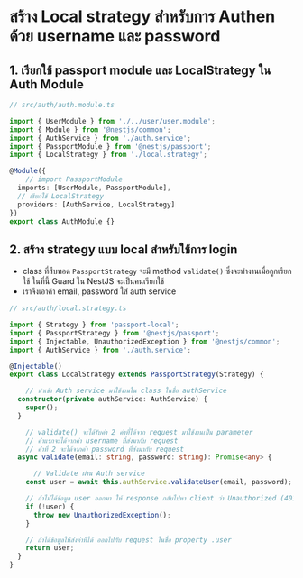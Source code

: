 
# สร้าง Local strategy สำหรับการ Authen ด้วย username และ password


## 1. เรียกใช้ passport module และ LocalStrategy ใน Auth Module 

```ts
// src/auth/auth.module.ts

import { UserModule } from './../user/user.module';
import { Module } from '@nestjs/common';
import { AuthService } from './auth.service';
import { PassportModule } from '@nestjs/passport';
import { LocalStrategy } from './local.strategy';

@Module({
    // import PassportModule
  imports: [UserModule, PassportModule],
  // เรียกใช้ LocalStrategy
  providers: [AuthService, LocalStrategy]
})
export class AuthModule {}

```

## 2. สร้าง strategy แบบ local สำหรับใช้การ login 

- class ที่สืบทอด `PassportStrategy`  จะมี method `validate()` ซึ่งจะทำงานเมื่อถูกเรียกใช้ ในที่นี้ Guard ใน NestJS จะเป็นคนเรียกใช้ 
- เราจึงเอาค่า email, password ใส่ auth service

```ts
// src/auth/local.strategy.ts

import { Strategy } from 'passport-local';
import { PassportStrategy } from '@nestjs/passport';
import { Injectable, UnauthorizedException } from '@nestjs/common';
import { AuthService } from './auth.service';

@Injectable()
export class LocalStrategy extends PassportStrategy(Strategy) {

    // นำเข้า Auth service มาใช้งานใน class ในชื่อ authService
  constructor(private authService: AuthService) {
    super();
  }

    // validate() จะได้รับค่า 2 ค่าที่ได้จาก request มาใช้งานเป็น parameter
    // ค่าแรกจะได้จากค่า username ที่ส่งมากับ request
    // ค่าที่ 2 จะได้จากค่า password ที่ส่งมากับ request
  async validate(email: string, password: string): Promise<any> {

      // Validate ผ่าน Auth service
    const user = await this.authService.validateUser(email, password);

    // ถ้าไม่ได้ข้อมูล user ออกมา ให้ response กลับไปหา client ว่า Unauthorized (401)
    if (!user) {
      throw new UnauthorizedException();
    }

    // ถ้าได้ข้อมูลให้ส่งค่าที่ได้ ออกไปกับ request ในชื่อ property .user
    return user;
  }
}
```